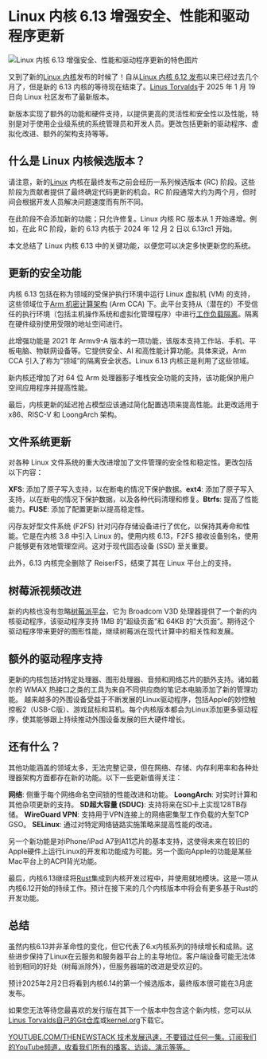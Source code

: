 # Linux 内核 6.13 增强安全、性能和驱动程序更新

![Linux 内核 6.13 增强安全、性能和驱动程序更新的特色图片](https://cdn.thenewstack.io/media/2025/01/89696443-getty-images-cobtu8xq11c-unsplash-1024x768.jpg)

又到了新的[Linux 内核](https://thenewstack.io/learning-linux-start-here/)发布的时候了！自从[Linux 内核 6.12 发布](https://thenewstack.io/linux-kernel-6-12-is-official-real-time-app-support-better-scheduling/)以来已经过去几个月了，但是新的 6.13 内核的等待现在结束了。[Linus Torvalds](https://thenewstack.io/linus-torvalds-c-vs-rust-debate-has-religious-undertones/)于 2025 年 1 月 19 日向 Linux 社区发布了最新版本。

新版本实现了额外的功能和硬件支持，以提供更高的灵活性和安全性以及性能，特别是对于使用企业级系统的系统管理员和开发人员。更改包括更新的驱动程序、虚拟化改进、额外的架构支持等等。

## 什么是 Linux 内核候选版本？

请注意，新的[Linux](https://thenewstack.io/introduction-to-linux-operating-system) 内核在最终发布之前会经历一系列候选版本 (RC) 阶段。这些阶段为贡献者提供了最终确定代码更新的机会。RC 阶段通常大约为两个月，但时间会根据开发人员解决问题速度而有所不同。

在此阶段不会添加新的功能；只允许修复。Linux 内核 RC 版本从 1 开始递增。例如，在此 RC 阶段，新的 6.13 内核于 2024 年 12 月 2 日以 6.13rc1 开始。

本文总结了 Linux 内核 6.13 中的关键功能，以便您可以决定多快更新您的系统。

## 更新的安全功能

内核 6.13 包括在称为领域的受保护执行环境中运行 Linux 虚拟机 (VM) 的支持，这些领域位于[Arm 机密计算架构](https://www.arm.com/architecture/security-features/arm-confidential-compute-architecture) (Arm CCA) 下。此平台支持从（潜在的）不受信任的执行环境（包括主机操作系统和虚拟化管理程序）中进行[工作负载隔离](https://thenewstack.io/confidential-computing-makes-inroads-to-the-cloud/)。隔离在硬件级别使用受限的地址空间进行。

此增强功能是 2021 年 Armv9-A 版本的一项功能，该版本支持工作站、手机、平板电脑、物联网设备等。它提供安全、AI 和高性能计算功能。具体来说，Arm CCA 引入了称为“领域”的隔离安全状态。Linux 6.13 内核正是利用了这些领域。

新内核还增加了对 64 位 Arm 处理器影子堆栈安全功能的支持，该功能保护用户空间应用程序并提高性能。

最后，内核更新的延迟抢占模型应该通过简化配置选项来提高性能。此更改适用于 x86、RISC-V 和 LoongArch 架构。

## 文件系统更新

对各种 Linux 文件系统的重大改进增加了文件管理的安全性和稳定性。更改包括以下内容：

**XFS**: 添加了原子写入支持，以在断电的情况下保护数据。**ext4**: 添加了原子写入支持，以在断电的情况下保护数据，以及各种代码清理和修复。**Btrfs**: 提高了性能能力。**FUSE**: 添加了配置更新以提高稳定性。

闪存友好型文件系统 (F2FS) 针对闪存存储设备进行了优化，以保持其寿命和性能。它是在内核 3.8 中引入 Linux 的。使用内核 6.13，F2FS 接收设备别名，使用户能够更有效地管理空间。这对于现代固态设备 (SSD) 至关重要。

此外，6.13 内核完全删除了 ReiserFS，结束了其在 Linux 平台上的支持。

## 树莓派视频改进

新的内核也没有忽略[树莓派平台](https://thenewstack.io/the-new-2gb-raspberry-pi-5-another-option-for-linux-sysadmins/)，它为 Broadcom V3D 处理器提供了一个新的内核驱动程序，该驱动程序支持 1MB 的“超级页面”和 64KB 的“大页面”。期待这个驱动程序带来更好的图形性能，继续树莓派在现代计算中的相关性和发展。

## 额外的驱动程序支持

更新的内核包括对特定处理器、图形处理器、音频和网络芯片的额外支持。诸如戴尔的 WMAX 热接口之类的工具为来自不同供应商的笔记本电脑添加了新的管理功能。
越来越多的外围设备受益于不断发展的Linux驱动程序，包括Apple的妙控触控板2（USB-C版）、游戏鼠标和耳机。每个内核版本都会为Linux添加更多驱动程序，使其能够跟上持续推动外围设备发展的巨大硬件增长。

## 还有什么？

其他功能涵盖的领域太多，无法完整记录，但在网络、存储、内存利用率和各种处理器架构方面都存在新的功能。以下一些更新值得关注：

**网络**: 侧重于每个网络命名空间锁的性能改进和功能。
**LoongArch**: 对实时计算和其他杂项更新的支持。
**SD超大容量 (SDUC)**: 支持将来在SD卡上实现128TB存储。
**WireGuard VPN**: 支持用于VPN连接上的网络密集型工作负载的大型TCP GSO。
**SELinux**: 通过对特定网络链路实施策略来提高性能的改进。

另一个新功能是对iPhone/iPad A7到A11芯片的基本支持，这使得未来在较旧的Apple硬件上运行Linux的开发和功能成为可能。另一个面向Apple的功能是某些Mac平台上的ACPI背光功能。

最后，内核6.13继续将[Rust](https://thenewstack.io/rusts-rapid-rise-foundation-fuels-language-growth/)集成到内核开发过程中，并使用就地模块。这是一项从内核6.12开始的持续工作。预计在接下来的几个内核版本中将会有更多基于Rust的开发功能。

## 总结

虽然内核6.13并非革命性的变化，但它代表了6.x内核系列的持续增长和成熟。这些进步保持了Linux在云服务和服务器平台上的主导地位。客户端设备可能无法体验到相同的好处（树莓派除外），但服务器端的改进是受欢迎的。

预计2025年2月2日将看到内核6.14的第一个候选版本，最终版本很可能在3月底发布。

如果您无法等待您最喜欢的发行版在其下一个版本中包含这个新内核，您可以从[Linus Torvalds自己的Git仓库](https://git.kernel.org/pub/scm/linux/kernel/git/torvalds/linux.git/snapshot/linux-6.13.tar.gz)或[kernel.org](https://www.kernel.org/)下载它。

[YOUTUBE.COM/THENEWSTACK 技术发展迅速，不要错过任何一集。订阅我们的YouTube频道，收看我们所有的播客、访谈、演示等等。](https://youtube.com/thenewstack?sub_confirmation=1)